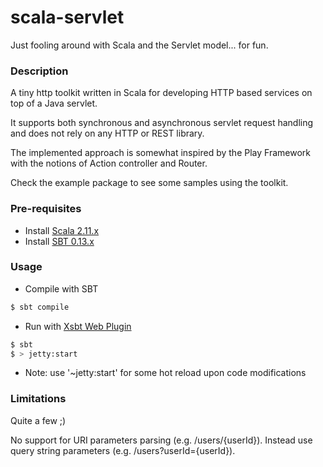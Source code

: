 # scala-servlet

Just fooling around with Scala and the Servlet model... for fun.

### Description
A tiny http toolkit written in Scala for developing HTTP based services on top of a Java servlet.

It supports both synchronous and asynchronous servlet request handling and does not rely on any HTTP or REST library.

The implemented approach is somewhat inspired by the Play Framework with the notions of Action controller and Router.

Check the example package to see some samples using the toolkit.

### Pre-requisites
 * Install [Scala 2.11.x](https://www.scala-lang.org/download/)
 * Install [SBT 0.13.x](http://www.scala-sbt.org/download.html)

### Usage  
 * Compile with SBT
```bash
$ sbt compile
```
 * Run with [Xsbt Web Plugin](https://github.com/earldouglas/xsbt-web-plugin)
```bash
$ sbt
$ > jetty:start
```
  * Note: use '~jetty:start' for some hot reload upon code modifications

### Limitations

Quite a few ;)

No support for URI parameters parsing (e.g. /users/{userId}). Instead use query string parameters (e.g. /users?userId={userId}).
